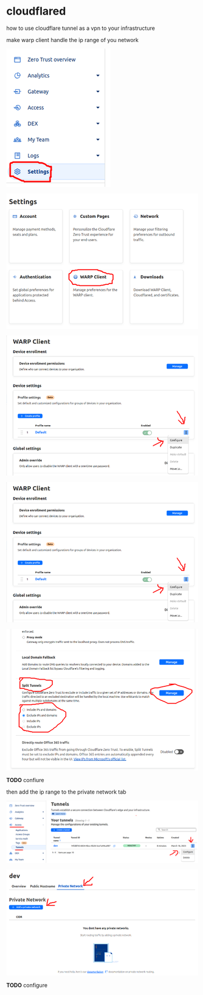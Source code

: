 # cloudflared

how to use cloudflare tunnel as a vpn to your infrastructure

make warp client handle the ip range of you network

![select-settings](./imgs/select-settings.png)

![select-warp-client](./imgs/select-warp-client.png)

![select-profile-then-configure](./imgs/select-profile-then-configure.png)

![select-profile-then-configure](./imgs/select-profile-then-configure.png)

![configure-split-tunnels](./imgs/configure-split-tunnels.png)

**TODO** confiure

then add the ip range to the private network tab

![select-access-tunnels-tunnel-name-then-configure](./imgs/select-access-tunnels-tunnel-name-then-configure.png)

![select-private-network-then-add-yours](./imgs/select-private-network-then-add-yours.png)

**TODO** configure
